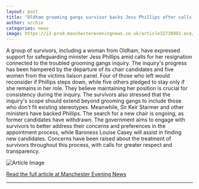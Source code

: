 ```yaml
---
layout: post
title: "Oldham grooming gangs survivor backs Jess Phillips after calls for minister to quit"
author: archie
categories: news
image: https://i2-prod.manchestereveningnews.co.uk/article32738981.ece/ALTERNATES/s1200/0_A-group-of-five-grooming-gang-victims-say-Jess-Phillips-should-stay-in-post-PA.jpg
---
```

A group of survivors, including a woman from Oldham, have expressed support for safeguarding minister Jess Phillips amid calls for her resignation connected to the troubled grooming gangs inquiry. The inquiry's progress has been hampered by the departure of its chair candidates and five women from the victims liaison panel. Four of those who left would reconsider if Phillips steps down, while five others pledged to stay only if she remains in her role. They believe maintaining her position is crucial for consistency during the inquiry. The survivors also stressed that the inquiry's scope should extend beyond grooming gangs to include those who don't fit existing stereotypes. Meanwhile, Sir Keir Starmer and other ministers have backed Phillips. The search for a new chair is ongoing, as former candidates have withdrawn. The government aims to engage with survivors to better address their concerns and preferences in the appointment process, while Baroness Louise Casey will assist in finding new candidates. Concerns have been raised about the treatment of survivors throughout this process, with calls for greater respect and transparency.

![Article Image](https://i2-prod.manchestereveningnews.co.uk/article32738981.ece/ALTERNATES/s1200/0_A-group-of-five-grooming-gang-victims-say-Jess-Phillips-should-stay-in-post-PA.jpg)

[Read the full article at Manchester Evening News](https://www.manchestereveningnews.co.uk/news/greater-manchester-news/oldham-grooming-gangs-survivor-backs-32741965)

---
